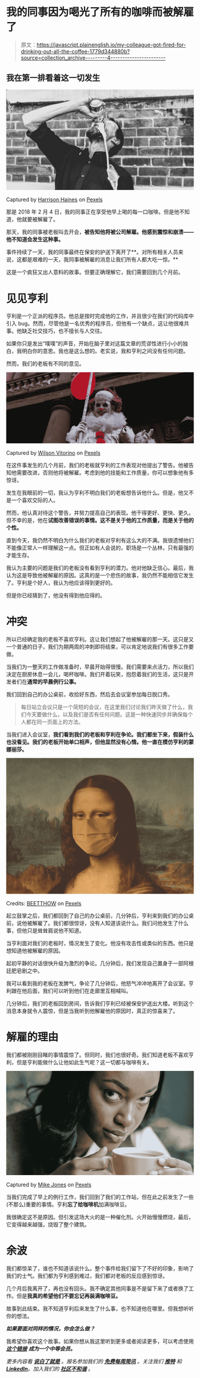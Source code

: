 # 我的同事因为喝光了所有的咖啡而被解雇了

> 原文：<https://javascript.plainenglish.io/my-colleague-got-fired-for-drinking-out-all-the-coffee-1779d344880b?source=collection_archive---------4----------------------->

## 我在第一排看着这一切发生

![](img/114d693a9e2d0834a0ad0a484106c4d3.png)

Captured by [Harrison Haines](https://www.pexels.com/sk-sk/@harrisonhaines?utm_content=attributionCopyText&utm_medium=referral&utm_source=pexels) on [Pexels](https://www.pexels.com/sk-sk/fotka/pitie-mokry-styl-tehlova-stena-3536500/?utm_content=attributionCopyText&utm_medium=referral&utm_source=pexels)

那是 2018 年 2 月 4 日，我的同事正在享受他早上喝的每一口咖啡。但是他不知道，他就要被解雇了。

那天，我的同事被老板叫去开会，**被告知他将被公司解雇。他感到震惊和崩溃——他不知道会发生这种事。**

事件持续了一天，我的同事最终在保安的护送下离开了**。对所有相关人员来说，这都是艰难的一天，我同事被解雇的消息让我们所有人都大吃一惊。**

这是一个疯狂又出人意料的故事。但要正确理解它，我们需要回到几个月前。

# 见见亨利

亨利是一个正派的程序员。他总是按时完成他的工作，并且很少在我们的代码库中引入 bug。然而，尽管他是一名优秀的程序员，但他有一个缺点，这让他很难共事。他缺乏社交技巧，也不擅长与人交往。

如果你只是发出“噗噗”的声音，开始在脑子里对这篇文章的荒谬性进行小小的独白，我明白你的意思。我也是这么想的。老实说，我和亨利之间没有任何问题。

然而，我们的老板有不同的意见。

![](img/e0457fcc99199380eb40e6655cc4145e.png)

Captured by [Wilson Vitorino](https://www.pexels.com/sk-sk/@wilsonvitorino?utm_content=attributionCopyText&utm_medium=referral&utm_source=pexels) on [Pexels](https://www.pexels.com/sk-sk/fotka/vyraz-tvare-statie-postavenie-podhlad-3230473/?utm_content=attributionCopyText&utm_medium=referral&utm_source=pexels)

在这件事发生的几个月前，我们的老板就亨利的工作表现对他提出了警告。他被告知他需要改进，否则他将被解雇。考虑到他的技能和工作质量，你可以想象他有多惊讶。

发生在我眼前的一切，我认为亨利不明白我们的老板想告诉他什么。但是，他又不是一个喜欢交际的人。

然而，他认真对待这个警告，并努力提高自己的表现。他干得更好、更快、更久。但不幸的是，他在**试图改善错误的事情。这不是关于他的工作质量，而是关于他的个性。**

直到今天，我仍然不明白为什么我们的老板对亨利有这么大的不满。我很遗憾他们不能像正常人一样理解这一点。但正如有人会说的，职场是一个丛林，只有最强的才能生存。

我认为主要的问题是我们的老板没有看到亨利的潜力。他对他缺乏信心。最后，我认为这是导致他被解雇的原因。这真的是一个悲伤的故事，我仍然不能相信它发生了。亨利是个好人，我认为他应该得到更好的。

但是你已经猜到了，他没有得到他应得的。

# 冲突

所以已经确定我的老板不喜欢亨利。这让我们想起了他被解雇的那一天。这只是又一个普通的日子，我们为期两周的冲刺即将结束，可以肯定地说我们有很多工作要做。

当我们为一整天的工作做准备时，早晨开始得很慢。我们需要来点活力，所以我们决定在厨房休息一会儿，喝杯咖啡。我们开着玩笑，抱怨着我们的生活，这只是开发者们在**通常的早晨例行公事。**

我们回到自己的办公桌前，收拾好东西，然后去会议室参加每日脱口秀。

> 每日站立会议只是一个简短的会议，在这里我们讨论我们昨天做了什么，我们今天要做什么，以及我们是否有任何问题。这是一种快速同步并确保每个人都在同一页面上的方法。

当我们进入会议室，**我们看到我们的老板和亨利在争论。我们都坐下来，假装什么也没看见。我们的老板开始单口相声，但他显然没有心情。他一直在模仿亨利的蒙娜丽莎。**

![](img/11d5bf598bf8d0f0aca01959dc4a9571.png)

Credits: [BEETTHOW](https://www.pexels.com/sk-sk/@beetthow-1212639?utm_content=attributionCopyText&utm_medium=referral&utm_source=pexels) on [Pexels](https://www.pexels.com/sk-sk/fotka/malba-obraz-ilustracia-vintage-4658409/?utm_content=attributionCopyText&utm_medium=referral&utm_source=pexels)

起立鼓掌之后，我们都回到了自己的办公桌前，几分钟后，亨利来到我们的办公桌前，说他被解雇了。我们都很惊讶，没有人知道该说什么。我们问他发生了什么事，但他只是耸耸肩说他不知道。

当亨利面对我们的老板时，情况发生了变化。他没有攻击性或类似的东西。他只是想知道他被解雇的原因。

起初平静的对话很快升级为激烈的争论。几分钟后，我们发现自己置身于一部阿根廷肥皂剧之中。

我可以看到我的老板在发脾气，争论了几分钟后，他怒气冲冲地离开了会议室。亨利跟在他后面，我们可以听到他们在走廊里互相喊叫。

几分钟后，我们的老板回到房间，告诉我们亨利已经被保安护送出大楼。听到这个消息本身就令人震惊，但是当我听到他解雇他的原因时，真正的惊喜来了。

# 解雇的理由

我们都被刚刚目睹的事情震惊了。但同时，我们也很好奇。我们知道老板不喜欢亨利，但是亨利能做什么让他如此生气呢？这一切都与咖啡有关。

![](img/fa4e21146db26d47faa1371d0c6dbd97.png)

Captured by [Mike Jones](https://www.pexels.com/sk-sk/@mike-jones?utm_content=attributionCopyText&utm_medium=referral&utm_source=pexels) on [Pexels](https://www.pexels.com/sk-sk/fotka/keramicky-zena-kava-salka-9051445/?utm_content=attributionCopyText&utm_medium=referral&utm_source=pexels)

当我们完成了早上的例行工作，我们回到了我们的工作站，但在此之前发生了一些(不那么)重要的事情。亨利**忘了给咖啡机**加满咖啡豆。

我很确定这不是原因。但引发这场大火的是一种催化剂。火开始慢慢燃烧，最后，它变得越来越强，烧毁了整个建筑。

# 余波

我们都惊呆了，谁也不知道该说什么。整个事件给我们留下了不好的印象，影响了我们的士气。我们都为亨利感到难过，我们都对老板的反应感到惊讶。

几个月后我离开了，再也没有回头。我不确定其他同事是不是留下来了或者换了工作。但是**我真的希望他们不要忘记再装满咖啡豆。**

故事到此结束。我不知道亨利后来发生了什么事，也不知道他在哪里。但我想听听你的想法。

***如果要面对同样的情况，你会怎么做？***

我希望你喜欢这个故事。如果你想从我这里听到更多或者阅读更多，可以考虑使用 [***这个链接***](https://bernardbad.medium.com/membership) ***成为一个中等会员。***

*更多内容看* [***说白了就是***](https://plainenglish.io/) *。报名参加我们的* [***免费每周简讯***](http://newsletter.plainenglish.io/) *。关注我们* [***推特***](https://twitter.com/inPlainEngHQ) *和*[***LinkedIn***](https://www.linkedin.com/company/inplainenglish/)*。加入我们的* [***社区不和谐***](https://discord.gg/GtDtUAvyhW) *。*